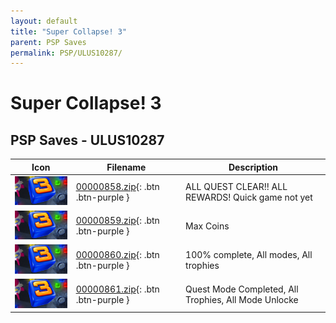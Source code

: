 ```yaml
---
layout: default
title: "Super Collapse! 3"
parent: PSP Saves
permalink: PSP/ULUS10287/
---
```

# Super Collapse! 3

## PSP Saves - ULUS10287

| Icon | Filename | Description |
|------|----------|-------------|
| ![Super Collapse! 3](ICON0.PNG) | [00000858.zip](00000858.zip){: .btn .btn-purple } | ALL QUEST CLEAR!! ALL REWARDS! Quick game not yet |
| ![Super Collapse! 3](ICON0.PNG) | [00000859.zip](00000859.zip){: .btn .btn-purple } | Max Coins |
| ![Super Collapse! 3](ICON0.PNG) | [00000860.zip](00000860.zip){: .btn .btn-purple } | 100% complete, All modes, All trophies |
| ![Super Collapse! 3](ICON0.PNG) | [00000861.zip](00000861.zip){: .btn .btn-purple } | Quest Mode Completed, All Trophies, All Mode Unlocke |
